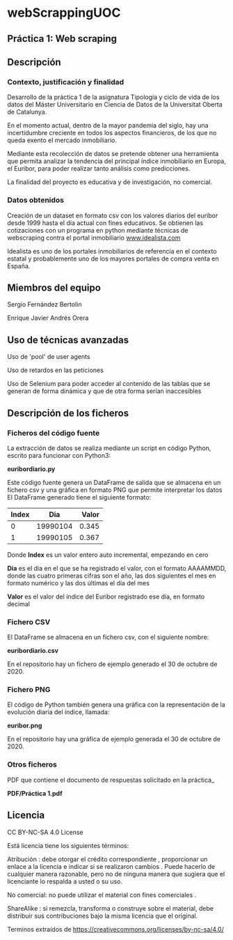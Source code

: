 # webScrappingUOC

## Práctica 1: Web scraping

## Descripción

### Contexto, justificación y finalidad
Desarrollo de la práctica 1 de la asignatura Tipología y ciclo de vida de los datos del Máster Universitario en Ciencia de Datos de la Universitat Oberta de Catalunya.

En el momento actual, dentro de la mayor pandemia del siglo, hay una incertidumbre creciente en todos los aspectos financieros, de los que no queda exento el mercado inmobiliario.

Mediante esta recolección de datos se pretende obtener una herramienta que permita analizar la tendencia del principal índice inmobiliario en Europa, el Euribor, para poder realizar tanto análisis como predicciones.

La finalidad del proyecto es educativa y de investigación, no comercial.

### Datos obtenidos
Creación de un dataset en formato csv con los valores diarios del euribor desde 1999 hasta el día actual con fines educativos. Se obtienen las cotizaciones con un programa en python mediante técnicas de webscraping contra el portal inmobiliario www.idealista.com

Idealista es uno de los portales inmobiliarios de referencia en el contexto estatal y probablemente uno de los mayores portales de compra venta en España.



## Miembros del equipo

Sergio Fernández Bertolin

Enrique Javier Andrés Orera


## Uso de técnicas avanzadas

Uso de 'pool' de user agents

Uso de retardos en las peticiones

Uso de Selenium para poder acceder al contenido de las tablas que se generan de forma dinámica y que de otra forma serían inaccesibles


## Descripción de los ficheros


### Ficheros del código fuente
La extracción de datos se realiza mediante un script en código Python, escrito para funcionar con Python3: 

__euribordiario.py__  

Este código fuente genera un DataFrame de salida que se almacena en un fichero csv y una gráfica en formato PNG que permite interpretar los datos
El DataFrame generado tiene el siguiente formato:

| Index   |      Dia      |  Valor |
|---------|:-------------:|-------:|
| 0       |  19990104     | 0.345  |
| 1       |  19990105     | 0.367  |

Donde __Index__ es un valor entero auto incremental, empezando en cero

__Dia__ es el dia en el que se ha registrado el valor, con el formato AAAAMMDD, donde las cuatro primeras cifras son el año, las dos siguientes el mes en formato numérico y las dos últimas el día del mes

__Valor__ es el valor del índice del Euribor registrado ese día, en formato decimal


### Fichero CSV
El DataFrame se almacena en un fichero csv, con el siguiente nombre:

__euribordiario.csv__

En el repositorio hay un fichero de ejemplo generado el 30 de octubre de 2020. 

### Fichero PNG
El código de Python también genera una gráfica con la representación de la evolución diaria del índice, llamada:  

__euribor.png__

En el repositorio hay una gráfica de ejemplo generada el 30 de octubre de 2020.

### Otros ficheros
PDF que contiene el documento de respuestas solicitado en la práctica_

__PDF/Práctica 1.pdf__ 

## Licencia
CC BY-NC-SA 4.0 License

Está licencia tiene los siguientes términos:

Atribución : debe otorgar el crédito correspondiente , proporcionar un enlace a la licencia e indicar si se realizaron cambios . Puede hacerlo de cualquier manera razonable, pero no de ninguna manera que sugiera que el licenciante lo respalda a usted o su uso.

No comercial: no puede utilizar el material con fines comerciales .

ShareAlike : si remezcla, transforma o construye sobre el material, debe distribuir sus contribuciones bajo la misma licencia que el original.

Terminos extraídos de https://creativecommons.org/licenses/by-nc-sa/4.0/

